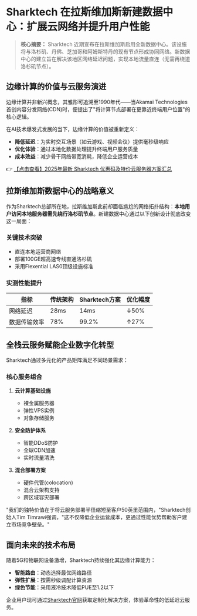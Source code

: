 # Sharktech 在拉斯维加斯新建数据中心：扩展云网络并提升用户性能

> **核心摘要：** Sharktech 近期宣布在拉斯维加斯启用全新数据中心。该设施将与洛杉矶、丹佛、芝加哥和阿姆斯特丹的现有节点形成协同网络。新数据中心的建立旨在解决该地区网络延迟问题，实现本地流量直连（无需再绕道洛杉矶节点）。

## 边缘计算的价值与云服务演进

边缘计算并非新兴概念，其雏形可追溯至1990年代——当Akamai Technologies首创内容分发网络(CDN)时，便提出了"将计算节点部署在更靠近终端用户位置"的核心逻辑。

在AI技术爆发式发展的当下，边缘计算的价值被重新定义：
- **降低延迟**：为实时交互场景（如云游戏、视频会议）提供毫秒级响应
- **优化体验**：通过本地化数据处理提升终端用户服务质量
- **成本效益**：减少骨干网络带宽消耗，降低企业运营成本

👉 [【点击查看】2025年最新 Sharktech 优惠码及特价云服务器方案汇总](https://bit.ly/Sharktech)

## 拉斯维加斯数据中心的战略意义

作为Sharktech总部所在地，拉斯维加斯此前却面临尴尬的网络拓扑结构：**本地用户访问本地服务器需先绕行洛杉矶节点**。新建数据中心通过以下创新设计彻底改变这一局面：

### 关键技术突破
- 直连本地运营商网络
- 部署100GE超高速专线直通洛杉矶
- 采用Flexential LAS0顶级设施标准

### 实测性能提升
| 指标         | 传统架构 | Sharktech方案 | 优化幅度 |
|--------------|---------|--------------|---------|
| 网络延迟     | 28ms    | 14ms         | ↓50%    |
| 数据传输效率 | 78%     | 99.2%        | ↑27%    |

## 全栈云服务赋能企业数字化转型

Sharktech通过多元化的产品矩阵满足不同场景需求：

### 核心服务组合
1. **云计算基础设施**
   - 裸金属服务器
   - 弹性VPS实例
   - 对象存储服务

2. **安全防护体系**
   - 智能DDoS防护
   - 全球CDN加速
   - 实时流量清洗

3. **混合部署方案**
   - 硬件代管(colocation)
   - 混合云架构支持
   - 跨区域容灾部署

"我们的独特价值在于将云服务部署半径缩短至客户50英里范围内，"Sharktech创始人Tim Timrawi强调，"这不仅降低企业运营成本，更通过性能优势帮助客户建立市场竞争壁垒。"

## 面向未来的技术布局

随着5G和物联网设备激增，Sharktech持续强化其边缘计算能力：
- **智能路由**：动态选择最优网络路径
- **弹性扩展**：按需秒级调配计算资源
- **绿色节能**：采用液冷技术降低PUE至1.2以下

企业用户现可通过[Sharktech官网](https://bit.ly/Sharktech)获取定制化解决方案，体验革命性的低延迟云服务。